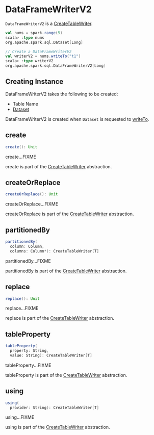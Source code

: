 # DataFrameWriterV2

`DataFrameWriterV2` is a [CreateTableWriter](CreateTableWriter.md).

```scala
val nums = spark.range(5)
scala> :type nums
org.apache.spark.sql.Dataset[Long]

// Create a DataFrameWriterV2
val writerV2 = nums.writeTo("t1")
scala> :type writerV2
org.apache.spark.sql.DataFrameWriterV2[Long]
```

## Creating Instance

DataFrameWriterV2 takes the following to be created:

* Table Name
* [Dataset](../spark-sql-Dataset.md)

DataFrameWriterV2 is created when `Dataset` is requested to [writeTo](../spark-sql-Dataset.md#writeTo).

## create

```scala
create(): Unit
```

create...FIXME

create is part of the [CreateTableWriter](CreateTableWriter.md#create) abstraction.

## createOrReplace

```scala
createOrReplace(): Unit
```

createOrReplace...FIXME

createOrReplace is part of the [CreateTableWriter](CreateTableWriter.md#createOrReplace) abstraction.

## partitionedBy

```scala
partitionedBy(
  column: Column,
  columns: Column*): CreateTableWriter[T]
```

partitionedBy...FIXME

partitionedBy is part of the [CreateTableWriter](CreateTableWriter.md#partitionedBy) abstraction.

## replace

```scala
replace(): Unit
```

replace...FIXME

replace is part of the [CreateTableWriter](CreateTableWriter.md#replace) abstraction.

## tableProperty

```scala
tableProperty(
  property: String,
  value: String): CreateTableWriter[T]
```

tableProperty...FIXME

tableProperty is part of the [CreateTableWriter](CreateTableWriter.md#tableProperty) abstraction.

## using

```scala
using(
  provider: String): CreateTableWriter[T]
```

using...FIXME

using is part of the [CreateTableWriter](CreateTableWriter.md#using) abstraction.
